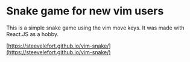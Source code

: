 # Snake game for new vim users

This is a simple snake game using the vim move keys.
It was made with React.JS as a hobby.

[https://steevelefort.github.io/vim-snake/](https://steevelefort.github.io/vim-snake/)

